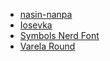  - [nasin-nanpa](https://github.com/etbcor/nasin-nanpa)
 - [Iosevka](https://github.com/be5invis/Iosevka)
 - [Symbols Nerd Font](https://www.nerdfonts.com)
 - [Varela Round](https://fonts.google.com/specimen/Varela+Round)
